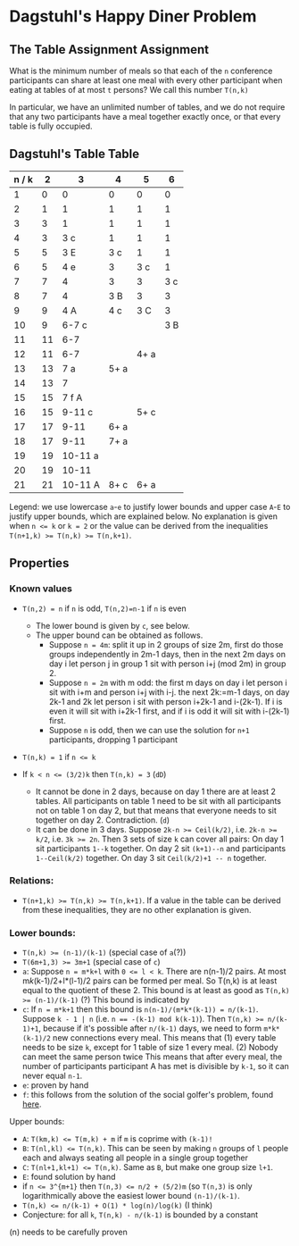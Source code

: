 # Dagstuhl's Happy Diner Problem

## The Table Assignment Assignment

What is the minimum number of meals so that each of the `n` conference participants can share at least one meal with every other participant when eating at tables of at most `t` persons? We call this number `T(n,k)`

In particular, we have an unlimited number of tables, and we do not require that any two participants have a meal together exactly once, or that every table is fully occupied.

## Dagstuhl's Table Table

| n / k |  2  |  3    |  4    |  5    |  6
|-------|-----|-------|-------|-------|-------
|   1   |  0  |  0    |  0    |  0    |  0
|   2   |  1  |  1    |  1    |  1    |  1
|   3   |  3  |  1    |  1    |  1    |  1
|   4   |  3  |  3  c |  1    |  1    |  1
|   5   |  5  |  3   E|  3  c |  1    |  1
|   6   |  5  |  4  e |  3    |  3  c |  1
|   7   |  7  |  4    |  3    |  3    |  3  c
|   8   |  7  |  4    |  3   B|  3    |  3  
|   9   |  9  |  4   A|  4  c |  3   C|  3  
|   10  |  9  | 6-7 c |       |       |  3   B
|   11  | 11  | 6-7   |       |       |  
|   12  | 11  | 6-7   |       |  4+ a |  
|   13  | 13  | 7   a |  5+ a |       |  
|   14  | 13  | 7     |       |       |  
|   15  | 15  | 7  f A|       |       |  
|   16  | 15  | 9-11 c|       |  5+ c |  
|   17  | 17  | 9-11  |  6+ a |       |  
|   18  | 17  | 9-11  |  7+ a |       |  
|   19  | 19  |10-11 a|       |       |  
|   20  | 19  |10-11  |       |       |  
|   21  | 21  |10-11 A|  8+ c |  6+ a |  

Legend: we use lowercase `a`-`e` to justify lower bounds and upper case `A`-`E` to justify upper bounds, which are explained below. 
No explanation is given when `n <= k` or `k = 2` or the value can be derived from the inequalities `T(n+1,k) >= T(n,k) >= T(n,k+1)`.

## Properties

### Known values

* `T(n,2) = n` if `n` is odd, `T(n,2)=n-1` if `n` is even 
  * The lower bound is given by `c`, see below. 
  * The upper bound can be obtained as follows.
    * Suppose `n = 4m`: split it up in 2 groups of size 2m, first do those groups independently in 2m-1 days, then in the next 2m days on day i let person j in group 1 sit with person i+j (mod 2m) in group 2.
    * Suppose `n = 2m` with m odd:
      the first m days on day i let person i sit with i+m and person i+j with i-j.
      the next 2k:=m-1 days, on day 2k-1 and 2k let person i sit with person i+2k-1 and i-(2k-1). If i is even it will sit with i+2k-1 first, and if i is odd it will sit with i-(2k-1) first.
    * Suppose `n` is odd, then we can use the solution for `n+1` participants, dropping 1 participant

* `T(n,k) = 1` if `n <= k`
* If `k < n <= (3/2)k` then `T(n,k) = 3` (`dD`)
  * It cannot be done in 2 days, because on day 1 there are at least 2 tables. All participants on table 1 need to be sit with all participants not on table 1 on day 2, but that means that everyone needs to sit together on day 2. Contradiction. (`d`)
  * It can be done in 3 days. Suppose `2k-n >= Ceil(k/2)`, i.e. `2k-n >= k/2`, i.e. `3k >= 2n`.
    Then 3 sets of size `k` can cover all pairs: 
    On day 1 sit participants `1--k` together.
    On day 2 sit `(k+1)--n` and participants `1--Ceil(k/2)` together.
    On day 3 sit `Ceil(k/2)+1 -- n` together.

### Relations:
* `T(n+1,k) >= T(n,k) >= T(n,k+1)`. If a value in the table can be derived from these inequalities, they are no other explanation is given.


### Lower bounds:
* `T(n,k) >= (n-1)/(k-1)` (special case of `a`(?))
* `T(6m+1,3) >= 3m+1` (special case of `c`)
* `a`: Suppose `n = m*k+l` with `0 <= l < k`.
  There are n(n-1)/2 pairs. 
  At most m*k*(k-1)/2+l*(l-1)/2 pairs can be formed per meal.
  So T(n,k) is at least equal to the quotient of these 2.
  This bound is at least as good as `T(n,k) >= (n-1)/(k-1)` (?)
  This bound is indicated by
* `c`: If `n = m*k+1` then this bound is `n(n-1)/(m*k*(k-1)) = n/(k-1)`. 
  Suppose `k - 1 | n` (i.e. `n == -(k-1) mod k(k-1)`). Then
  `T(n,k) >= n/(k-1)+1`, because if it's possible after `n/(k-1)` days, we need to form `m*k*(k-1)/2` new connections every meal. This means that
  (1) every table needs to be size `k`, except for 1 table of size 1 every meal.
  (2) Nobody can meet the same person twice
  This means that after every meal, the number of participants participant A has met is divisible by `k-1`, so it can never equal `n-1`.
* `e`: proven by hand
* `f`: this follows from the solution of the social golfer's problem, found [here](http://web.archive.org/web/20050308115423/http://www.icparc.ic.ac.uk/~wh/golf/).

Upper bounds:
* `A`: `T(km,k) <= T(m,k) + m` if `m` is coprime with `(k-1)!`
* `B`: `T(nl,kl) <= T(n,k)`. This can be seen by making `n` groups of `l` people each and always seating all people in a single group together
* `C`: `T(nl+1,kl+1) <= T(n,k)`. Same as `B`, but make one group size `l+1`.
* `E`: found solution by hand
* if `n <= 3^{m+1}` then `T(n,3) <= n/2 + (5/2)m` (so `T(n,3)` is only logarithmically above the easiest lower bound `(n-1)/(k-1)`.
* `T(n,k) <= n/(k-1) + O(1) * log(n)/log(k)` (I think)
* Conjecture: for all `k`, `T(n,k) - n/(k-1)` is bounded by a constant




(n) needs to be carefully proven




